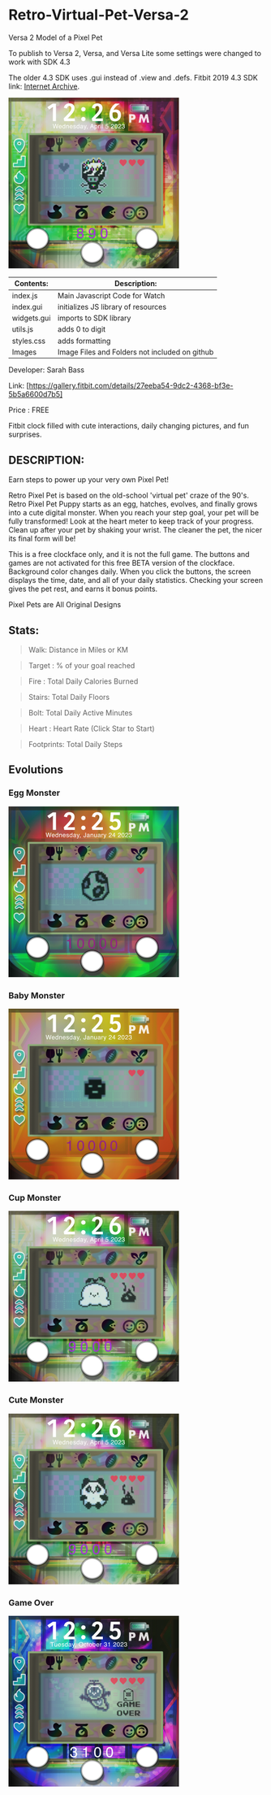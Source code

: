 # Retro-Virtual-Pet-Versa-2
Versa 2 Model of a Pixel Pet

To publish to Versa 2, Versa, and Versa Lite some settings were changed to work with SDK 4.3

The older 4.3 SDK uses .gui instead of .view and .defs. Fitbit 2019 4.3 SDK link: [Internet Archive](https://web.archive.org/web/20191102093406/https://dev.fitbit.com/build/guides/user-interface/svg-components/buttons/#button-with-icon). 


![Alt text](https://github.com/SarahBass/Retro-Virtual-Pet-Versa-2/blob/main/promo/Versa3_336_pixel_2%202.png)

Contents: | Description:
--------- | ------------
index.js  | Main Javascript Code for Watch 
index.gui | initializes JS library of resources
widgets.gui | imports to SDK library
utils.js | adds 0 to digit
styles.css | adds formatting
Images    | Image Files and Folders not included on github


 
 Developer: Sarah Bass
 
 Link: [https://gallery.fitbit.com/details/27eeba54-9dc2-4368-bf3e-5b5a6600d7b5]
 
 Price : FREE
 
Fitbit clock filled with cute interactions, daily changing pictures, and fun surprises.

## DESCRIPTION:
Earn steps to power up your very own Pixel Pet!

Retro Pixel Pet is based on the old-school 'virtual pet' craze of the 90's. Retro Pixel Pet Puppy starts as an egg, hatches, evolves, and finally grows into a cute digital monster. When you reach your step goal, your pet will be fully transformed! Look at the heart meter to keep track of your progress. Clean up after your pet by shaking your wrist. The cleaner the pet, the nicer its final form will be!

This is a free clockface only, and it is not the full game. The buttons and games are not activated for this free BETA version of the clockface. Background color changes daily. When you click the buttons, the screen displays the time, date, and all of your daily statistics. Checking your screen gives the pet rest, and earns it bonus points.

Pixel Pets are All Original Designs


## Stats:

>Walk: Distance in Miles or KM

>Target : % of your goal reached

>Fire : Total Daily Calories Burned

>Stairs: Total Daily Floors

>Bolt: Total Daily Active Minutes

>Heart : Heart Rate (Click Star to Start)

>Footprints: Total Daily Steps

## Evolutions

### Egg Monster

![Alt text](https://github.com/SarahBass/Retro-Pixel-Pet/blob/main/promo/Versa3_336_pixel_2%202.png)

### Baby Monster

![Alt text](https://github.com/SarahBass/Retro-Pixel-Pet/blob/main/promo/Versa3_336_pixel_2.png)

### Cup Monster

![Alt text](https://github.com/SarahBass/Retro-Virtual-Pet-Versa-2/blob/main/promo/Versa3_336_pixel_2%203.png)

### Cute Monster

![Alt text](https://github.com/SarahBass/Retro-Virtual-Pet-Versa-2/blob/main/promo/Versa3_336_pixel_2.png)

### Game Over

![Alt text](https://github.com/SarahBass/Retro-Virtual-Pet-Versa-2/blob/main/promo/Versa3_336_pixel_5.png)
